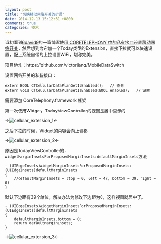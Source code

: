 ```yaml
---
layout: post
title: "切换移动网络开关的扩展"
date: 2014-12-13 15:12:31 +0800
comments: true
categories: 技术
---
```



当初看到[6david9](http://weibo.com/6david9?from=myfollow_group)的一篇博客[使用 CORETELEPHONY 中的私有接口设置移动网络开关](http://blog.cocoabit.com/blog/2014/09/29/shi-yongcoretelephony-zhong-de-si-you-jie-kou-she-zhi-yi-dong-wang-luo-kai-guan/)，然后想到给它加一个Today类型的Extension，直接下拉就可以快速设置，配上系统自带的上拉设置WiFi，堪称完美。

<!--more-->

项目地址：https://github.com/victorjiang/MobileDataSwitch

设置网络开关的私有接口：

```
extern BOOL CTCellularDataPlanGetIsEnabled();   // 查询
extern void CTCellularDataPlanSetIsEnabled(BOOL enabled);   // 设置
```

需要添加 CoreTelephony.framework 框架

第一次使用Widget，TodayViewController的视图是居中显示的

<!-- 图1 -->
->![cellular_extension_1](http://victorjiang.github.io/images/2014/cellular_extension_1.jpg)<-

之后下拉的时候，Widget的内容会向上偏移

<!-- 图2 -->
->![cellular_extension_2](http://victorjiang.github.io/images/2014/cellular_extension_2.jpg)<-

原因是TodayViewController的`- widgetMarginInsetsForProposedMarginInsets:defaultMarginInsets`方法

```
- (UIEdgeInsets)widgetMarginInsetsForProposedMarginInsets:(UIEdgeInsets)defaultMarginInsets
{
    //defaultMarginInsets = (top = 0, left = 47, bottom = 39, right = 0)
}
```

默认下边距有39个单位，解决办法为修改下边距为0，这样视图就居中了。

```
- (UIEdgeInsets)widgetMarginInsetsForProposedMarginInsets:(UIEdgeInsets)defaultMarginInsets
{
    defaultMarginInsets.bottom = 0;
    return defaultMarginInsets;
}
```

<!-- 图3 -->
->![cellular_extension_3](http://victorjiang.github.io/images/2014/cellular_extension_3.jpg)<-



